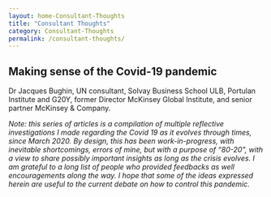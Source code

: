 ```yaml
---
layout: home-Consultant-Thoughts
title: "Consultant Thoughts"
category: Consultant-Thoughts
permalink: /consultant-thoughts/
---
```


## Making sense of the Covid-19 pandemic

Dr Jacques Bughin, UN consultant, Solvay Business School ULB, Portulan Institute and G20Y, former Director McKinsey Global Institute, and senior partner McKinsey & Company.

*Note: this series of articles is a compilation of multiple reflective investigations I made regarding the Covid 19 as it evolves through times, since March 2020. By design, this has been work-in-progress, with inevitable shortcomings, errors of mine, but with a purpose of “80-20”, with a view to share possibly important insights as long as the crisis evolves. I am grateful to a long list of people who provided feedbacks as well encouragements along the way. I hope that some of the ideas expressed herein are useful to the current debate on how to control this pandemic.*
